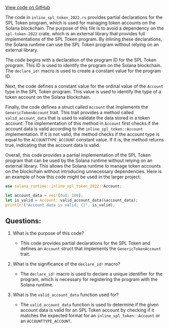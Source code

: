 [View code on GitHub](https://github.com/solana-labs/solana/blob/master/runtime/src/inline_spl_token_2022.rs)

The code in `inline_spl_token_2022.rs` provides partial declarations for the SPL Token program, which is used for managing token accounts on the Solana blockchain. The purpose of this file is to avoid a dependency on the `spl-token-2022` crate, which is an external library that provides full implementations of the SPL Token program. By inlining these declarations, the Solana runtime can use the SPL Token program without relying on an external library.

The code begins with a declaration of the program ID for the SPL Token program. This ID is used to identify the program on the Solana blockchain. The `declare_id!` macro is used to create a constant value for the program ID.

Next, the code defines a constant value for the ordinal value of the `Account` type in the SPL Token program. This value is used to identify the type of a token account on the Solana blockchain.

Finally, the code defines a struct called `Account` that implements the `GenericTokenAccount` trait. This trait provides a method called `valid_account_data` that is used to validate the data stored in a token account. The implementation of this method in `Account` first checks if the account data is valid according to the `inline_spl_token::Account` implementation. If it is not valid, the method checks if the account type is equal to the `ACCOUNTTYPE_ACCOUNT` constant value. If it is, the method returns true, indicating that the account data is valid.

Overall, this code provides a partial implementation of the SPL Token program that can be used by the Solana runtime without relying on an external library. This allows the Solana runtime to manage token accounts on the blockchain without introducing unnecessary dependencies. Here is an example of how this code might be used in the larger project:

```rust
use solana_runtime::inline_spl_token_2022::Account;

let account_data = vec![0u8; 100];
let is_valid = Account::valid_account_data(&account_data);
println!("Account data is valid: {}", is_valid);
```
## Questions: 
 1. What is the purpose of this code?
    - This code provides partial declarations for the SPL Token and defines an `Account` struct that implements the `GenericTokenAccount` trait.

2. What is the significance of the `declare_id!` macro?
    - The `declare_id!` macro is used to declare a unique identifier for the program, which is necessary for registering the program with the Solana runtime.

3. What is the `valid_account_data` function used for?
    - The `valid_account_data` function is used to determine if the given account data is valid for an SPL Token account by checking if it matches the expected format for an `inline_spl_token::Account` or an `ACCOUNTTYPE_ACCOUNT`.